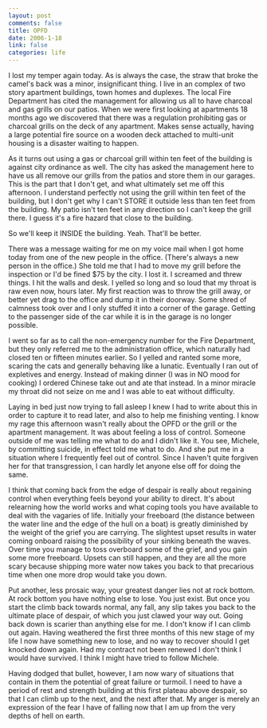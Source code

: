 ```yaml
--- 
layout: post
comments: false
title: OPFD
date: 2006-1-18
link: false
categories: life
---
```

I lost my temper again today. As is always the case, the straw that broke the camel's back was a minor, insignificant thing. I live in an complex of two story apartment buildings, town homes and duplexes. The local Fire Department has cited the management for allowing us all to have charcoal and gas grills on our patios. When we were first looking at apartments 18 months ago we discovered that there was a regulation prohibiting gas or charcoal grills on the deck of any apartment. Makes sense actually, having a large potential fire source on a wooden deck attached to multi-unit housing is a disaster waiting to happen.

As it turns out using a gas or charcoal grill within ten feet of the building is against city ordinance as well. The city has asked the management here to have us all remove our grills from the patios and store them in our garages.  This is the part that I don't get, and what ultimately set me off this afternoon. I understand perfectly not using the grill within ten feet of the building, but I don't get why I can't STORE it outside less than ten feet from the building. My patio isn't ten feet in any direction so I can't keep the grill there. I guess it's a fire hazard that close to the building.

So we'll keep it INSIDE the building. Yeah. That'll be better.

There was a message waiting for me on my voice mail when I got home today from one of the new people in the office. (There's always a new person in the office.) She told me that I had to move my grill before the inspection or I'd be fined $75 by the city. I lost it. I screamed and threw things. I hit the walls and desk. I yelled so long and so loud that my throat is raw even now, hours later. My first reaction was to throw the grill away, or better yet drag to the office and dump it in their doorway. Some shred of calmness took over and I only stuffed it into a corner of the garage. Getting to the passenger side of the car while it is in the garage is no longer possible.

I went so far as to call the non-emergency number for the Fire Department, but they only referred me to the administration office, which naturally had closed ten or fifteen minutes earlier. So I yelled and ranted some more, scaring the cats and generally behaving like a lunatic. Eventually I ran out of expletives and energy. Instead of making dinner (I was in NO mood for cooking) I ordered Chinese take out and ate that instead. In a minor miracle my throat did not seize on me and I was able to eat without difficulty.

Laying in bed just now trying to fall asleep I knew I had to write about this in order to capture it to read later, and also to help me finishing venting. I know my rage this afternoon wasn't really about the OPFD or the grill or the apartment management. It was about feeling a loss of control. Someone outside of me was telling me what to do and I didn't like it. You see, Michele, by committing suicide, in effect told me what to do. And she put me in a situation where I frequently feel out of control. Since I haven't quite forgiven her for that transgression, I can hardly let anyone else off for doing the same.

I think that coming back from the edge of despair is really about regaining control when everything feels beyond your ability to direct. It's about relearning how the world works and what coping tools you have available to deal with the vagaries of life.  Initially your freeboard (the distance between the water line and the edge of the hull on a boat) is greatly diminished by the weight of the grief you are carrying. The slightest upset results in water coming onboard raising the possibility of your sinking beneath the waves. Over time you manage to toss overboard some of the grief, and you gain some more freeboard. Upsets can still happen, and they are all the more scary because shipping more water now takes you back to that precarious time when one more drop would take you down.

Put another, less prosaic way, your greatest danger lies not at rock bottom. At rock bottom you have nothing else to lose. You just exist. But once you start the climb back towards normal, any fall, any slip takes you back to the ultimate place of despair, of which you just clawed your way out. Going back down is scarier than anything else for me. I don't know if I can climb out again. Having weathered the first three months of this new stage of my life I now have something new to lose, and no way to recover should I get knocked down again. Had my contract not been renewed I don't think I would have survived. I think I might have tried to follow Michele.

Having dodged that bullet, however, I am now wary of situations that contain in them the potential of great failure or turmoil. I need to have a period of rest and strength building at this first plateau above despair, so that I can climb up to the next, and the next after that. My anger is merely an expression of the fear I have of falling now that I am up from the very depths of hell on earth.
